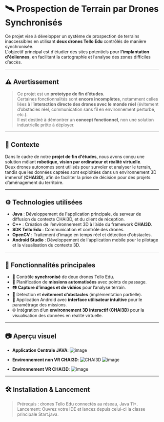 # 🛰️ Prospection de Terrain par Drones Synchronisés

Ce projet vise à développer un système de prospection de terrains inaccessibles en utilisant **deux drones Tello Edu** contrôlés de manière synchronisée.  
L'objectif principal est d'étudier des sites potentiels pour **l'implantation d'éoliennes**, en facilitant la cartographie et l’analyse des zones difficiles d’accès.

---

## ⚠️ Avertissement

> Ce projet est un **prototype de fin d’études**.  
> Certaines fonctionnalités sont **encore incomplètes**, notamment celles liées à l’**interaction directe des drones avec le monde réel** (évitement d’obstacles réel, communication sans fil en environnement perturbé, etc.).  
> Il est destiné à démontrer un **concept fonctionnel**, non une solution industrielle prête à déployer.

---

## 🧠 Contexte

Dans le cadre de notre **projet de fin d'études**, nous avons conçu une solution mêlant **robotique, vision par ordinateur et réalité virtuelle**.  
Deux drones autonomes sont utilisés pour survoler et analyser le terrain, tandis que les données captées sont exploitées dans un environnement 3D immersif (**CHAI3D**), afin de faciliter la prise de décision pour des projets d’aménagement du territoire.

---

## ⚙️ Technologies utilisées

- **Java** : Développement de l'application principale, du serveur de diffusion du contexte CHAI3D, et du client de réception.
- **C++** : Création de l’environnement 3D à l’aide du framework **CHAI3D**.
- **SDK Tello Edu** : Communication et contrôle des drones.
- **OpenCV** : Traitement d’image en temps réel et détection d'obstacles.
- **Android Studio** : Développement de l'application mobile pour le pilotage et la visualisation du contexte 3D.

---

## 🚀 Fonctionnalités principales

- 🔄 Contrôle **synchronisé** de deux drones Tello Edu.
- 📍 Planification de **missions automatisées** avec points de passage.
- 📷 **Capture d’images et de vidéos** pour l’analyse terrain.
- 🧠 Détection et **évitement d’obstacles** (implémentation partielle).
- 📱 Application Android avec **interface utilisateur intuitive** pour le paramétrage des missions.
- 🌐 Intégration d’un **environnement 3D interactif (CHAI3D)** pour la visualisation des données en réalité virtuelle.

---

## 📷 Aperçu visuel

- **Application Centrale JAVA**:
![image](https://github.com/user-attachments/assets/36f4d0fd-cb8b-4e86-ac73-3a9229af7546)

- **Environnement non VR CHAI3D**:
![CHAI3D](https://github.com/user-attachments/assets/9f88ce7b-ffdc-4f37-a9e5-286858382761)
![image](https://github.com/user-attachments/assets/2514ceff-8934-4051-931a-43beca338cc8)

- **Environnement VR CHAI3D**:
![image](https://github.com/user-attachments/assets/490facb0-7904-4129-811e-608ab71ab073)

---

## 🛠️ Installation & Lancement

> Prérequis : drones Tello Edu connectés au réseau, Java 11+.
> Lancement: Ouvrez votre IDE et lancez depuis celui-ci la classe principale Start.java.
